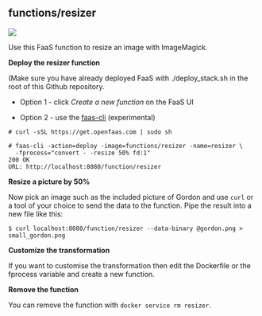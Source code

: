 ## functions/resizer

![](https://github.com/ryskiwt/faas/blob/master/sample-functions/ResizeImageMagick/gordon.png)

Use this FaaS function to resize an image with ImageMagick.

**Deploy the resizer function**

(Make sure you have already deployed FaaS with ./deploy_stack.sh in the root of this Github repository.

* Option 1 - click *Create a new function* on the FaaS UI

* Option 2 - use the [faas-cli](https://github.com/openfaas/faas-cli/) (experimental)

```
# curl -sSL https://get.openfaas.com | sudo sh

# faas-cli -action=deploy -image=functions/resizer -name=resizer \
  -fprocess="convert - -resize 50% fd:1"
200 OK
URL: http://localhost:8080/function/resizer
```

**Resize a picture by 50%**

Now pick an image such as the included picture of Gordon and use `curl` or a tool of your choice to send the data to the function. Pipe the result into a new file like this:

```
$ curl localhost:8080/function/resizer --data-binary @gordon.png > small_gordon.png
```

**Customize the transformation**

If you want to customise the transformation then edit the Dockerfile or the fprocess variable and create a new function.

**Remove the function**

You can remove the function with `docker service rm resizer`.

